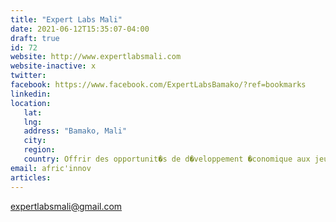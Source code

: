 ```yaml
---
title: "Expert Labs Mali"
date: 2021-06-12T15:35:07-04:00
draft: true
id: 72
website: http://www.expertlabsmali.com
website-inactive: x
twitter: 
facebook: https://www.facebook.com/ExpertLabsBamako/?ref=bookmarks
linkedin: 
location: 
   lat: 
   lng: 
   address: "Bamako, Mali"
   city: 
   region: 
   country: Offrir des opportunit�s de d�veloppement �conomique aux jeunes maliens � travers le secteur priv�  La cr�ation d�un bon environnement de d�veloppement des entreprises jeunes au Mali  La facilitation de l�interconnexion des entrepreneurs au Mali et dans le monde   
email: afric'innov
articles:
---
```

expertlabsmali@gmail.com
